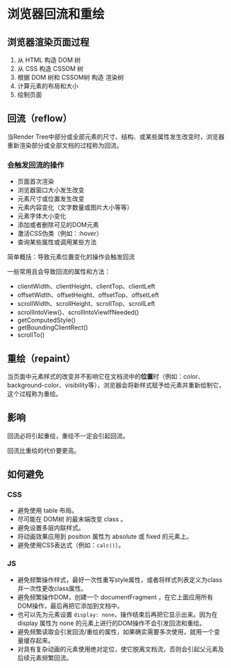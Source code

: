 # 浏览器回流和重绘
## 浏览器渲染页面过程
1. 从 HTML 构造 DOM 树
2. 从 CSS 构造 CSSOM 树
3. 根据 DOM 树和 CSSOM树 构造 渲染树
4. 计算元素的布局和大小
5. 绘制页面

## 回流（reflow）
当Render Tree中部分或全部元素的尺寸、结构、或某些属性发生改变时，浏览器重新渲染部分或全部文档的过程称为回流。

### 会触发回流的操作
- 页面首次渲染
- 浏览器窗口大小发生改变
- 元素尺寸或位置发生改变
- 元素内容变化（文字数量或图片大小等等）
- 元素字体大小变化
- 添加或者删除可见的DOM元素
- 激活CSS伪类（例如：:hover）
- 查询某些属性或调用某些方法

简单概括：导致元素位置变化的操作会触发回流

一些常用且会导致回流的属性和方法：

- clientWidth、clientHeight、clientTop、clientLeft
- offsetWidth、offsetHeight、offsetTop、offsetLeft
- scrollWidth、scrollHeight、scrollTop、scrollLeft
- scrollIntoView()、scrollIntoViewIfNeeded()
- getComputedStyle()
- getBoundingClientRect()
- scrollTo()

## 重绘（repaint）
当页面中元素样式的改变并不影响它在文档流中的**位置**时（例如：color、background-color、visibility等），浏览器会将新样式赋予给元素并重新绘制它，这个过程称为重绘。

## 影响
回流必将引起重绘，重绘不一定会引起回流。

回流比重绘的代价要更高。

## 如何避免
### CSS
- 避免使用 table 布局。
- 尽可能在 DOM树 的最末端改变 class 。
- 避免设置多层内联样式。
- 将动画效果应用到 position 属性为 absolute 或 fixed 的元素上。
- 避免使用CSS表达式（例如：`calc()`）。

### JS
- 避免频繁操作样式，最好一次性重写style属性，或者将样式列表定义为class并一次性更改class属性。
- 避免频繁操作DOM，创建一个 documentFragment ，在它上面应用所有DOM操作，最后再把它添加到文档中。
- 也可以先为元素设置 `display: none`，操作结束后再把它显示出来。因为在 display 属性为 none 的元素上进行的DOM操作不会引发回流和重绘。
- 避免频繁读取会引发回流/重绘的属性，如果确实需要多次使用，就用一个变量缓存起来。
- 对具有复杂动画的元素使用绝对定位，使它脱离文档流，否则会引起父元素及后续元素频繁回流。